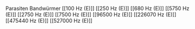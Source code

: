 Parasiten Bandwürmer
[[100 Hz (E)]]
[[250 Hz (E)]]
[[680 Hz (E)]]
[[5750 Hz (E)]]
[[2750 Hz (E)]]
[[7500 Hz (E)]]
[[96500 Hz (E)]]
[[226070 Hz (E)]]
[[475440 Hz (E)]]
[[527000 Hz (E)]]